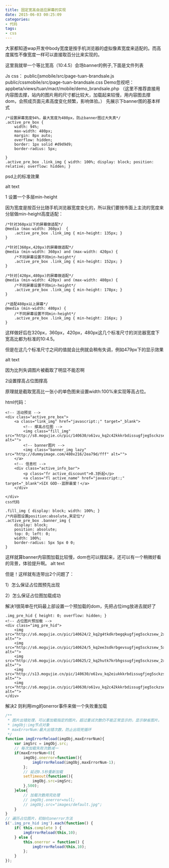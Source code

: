 ```yaml
---
title: 固定宽高自适应屏幕的实现
date: 2015-06-03 00:25:09
categories:
- 代码
tags:
- css
---
```


大家都知道wap开发中body宽度是按手机浏览器的虚拟像素宽度来适配的。而高度属性不像宽度一样可以直接取百分比来实现的。

这里我就举一个等比宽高（10:4.5）会场banner的例子,下面是文件列表

Js css：
public/jsmobile/src/page-tuan-brandsale.js
public/cssmobile/src/page-tuan-brandsale.css
Demo忽视吧：
appbeta/views/tuan/mact/mobile/demo_brandsale.php
（这里不推荐直接用内容图去撑，站内的图片用的尺寸都比较大，加载起来较慢，用内容图去撑dom，会照成页面元素高度变化频繁，影响体验。） 先展示下banner图的基本样式

```
/*设置屏幕宽度94%，最大宽度为480px，防止banner图过大失真*/
.active_pre_box {
    width: 94%;
    max-width: 480px;
    margin: 8px auto;
    overflow: hidden;
    border: 1px solid #d9d9d9;
    border-radius: 5px;

}
.active_pre_box .link_img { width: 100%; display: block; position: relative; overflow: hidden; }
```

psd上的标准效果

alt text

1 设置一个多层min-height

因为宽度是按百分比随手机浏览器宽度变化的，所以我们要按市面上主流的宽度来分层做min-height高度适配：

```
/*针对360px以下的屏幕做适配*/
@media (max-width: 360px)  {
    .active_pre_box .link_img { min-height: 135px; }
}

/*针对[360px,420px)的屏幕做适配*/
@media (min-width: 360px) and (max-width: 420px) {
    /*不同屏幕设置不同min-height*/
    .active_pre_box .link_img { min-height: 152px; }
}

/*针对[420px,480px)的屏幕做适配*/
@media (min-width: 420px) and (max-width: 480px) {
    /*不同屏幕设置不同min-height*/
    .active_pre_box .link_img { min-height: 178px; }
}

/*适配480px以上屏幕*/
@media (min-width: 480px) {
    /*不同屏幕设置不同min-height*/
    .active_pre_box .link_img { min-height: 216px; }
}
```

这样做好后在320px，360px，420px，480px这几个标准尺寸的浏览器宽度下宽高比都为标准的10:4.5。

但是在这几个标准尺寸之间的值就会比例就会稍有失调，例如479px下的显示效果

alt text

因为比列失调图片被截取了明显不能忍啊

2设置撑高占位图撑高

原理就是截取宽高比一张小的单色图来设置width:100%来实现等高占位。

html代码：

```
<!-- 活动预览 -->
<div class="active_pre_box">
    <a class="link_img" href="javascript:;" target="_blank">
        <!-- 撑高占位图 -->
        <img class="fill_img" src="http://s8.mogujie.cn/pic/140630/o61vu_kq2c42kkkrbdissugfjeg5sckzsew_20x9.png" alt="">
        <!-- banner图片 -->
        <img class="banner_img lazy" src="http://dummyimage.com/480x216/2ea79d/fff" alt="">
    </a>
    <!-- 信息栏 -->
    <div class="active_info_bar">
        <p class="fr active_discount">0.3折起</p>
        <a class="fl active_name" href="javascript:;" target="_blank">SIX GOD--蓝胖最爱！</a>
    </div>

</div>
css代码

.fill_img { display: block; width: 100%; }
/*内容图设置position:absolute,来定位*/
.active_pre_box .banner_img {
    display: block;
    position: absolute;
    top: 0; left: 0;
    width: 100%;
    border-radius: 5px 5px 0 0;
}
```

这样就算banner内容图加载比较慢，dom也可以撑起来，还可以有一个稍微好看的背景，体验提升啊。 alt text

但是！这样就有连带出2个问题了：

1）怎么保证占位图预先出现

2）怎么保证占位图加载成功

解决1很简单在代码最上部设置一个预加载的dom，先把占位img放进去就好了

```
.img_pre_hid { height: 0; overflow: hidden; }
<!-- 占位图片预加载 -->
<div class="img_pre_hid">
    <img src="http://s6.mogujie.cn/pic/140624/2_kq2g4tkdkrbegqkugfjeg5sckzsew_2x1.png" alt="">
    <img src="http://s6.mogujie.cn/pic/140624/5_kq2ee3sdkrbgevsugfjeg5sckzsew_5x2.png" alt="">
    <img src="http://s6.mogujie.cn/pic/140625/2_kq2hutk7krbhgssugfjeg5sckzsew_2x2.png" alt="">
    <img src="http://s13.mogujie.cn/pic/140630/o61vu_kq2eiukkkrbdissugfjeg5sckzsew_20x11.png" alt="">
    <img src="http://s6.mogujie.cn/pic/140630/o61vu_kq2c42kkkrbdissugfjeg5sckzsew_20x9.png" alt="">
</div>
```

解决2 则利用img的onerror事件来做一个失败重加载

```javascript
/**
 * 图片出错处理，可以重加载指定的图片。超过重试次数仍不能正常显示的，显示缺省图片。
 * imgObj:img节点对象
 * maxErrorNum:最大出错次数，防止出现死循环
 */
function imgErrorReload(imgObj,maxErrorNum){
    var imgSrc = imgObj.src;
    // 每次加载失败次数减一
    if(maxErrorNum>0){
        imgObj.onerror=function(){
            imgErrorReload(imgObj,maxErrorNum-1);
        };
        // 延迟0.5秒重新加载
        setTimeout(function(){
            imgObj.src=imgSrc;
        },500);
    }else{
        // 加载次数用完处理
        // imgObj.onerror=null;
        // imgObj.src="images/default.jpg";
    }
}
// 遍历占位图片，初始化onerror方法
$('.img_pre_hid img').each(function() {
    if( this.complete ) {
        imgErrorReload(this,10);
    } else {
        this.onerror = function() {
            imgErrorReload(this,10);
        };
    }
});
```
